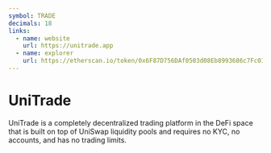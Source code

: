 ```yaml
---
symbol: TRADE
decimals: 18
links:
  - name: website
    url: https://unitrade.app
  - name: explorer
    url: https://etherscan.io/token/0x6F87D756DAf0503d08Eb8993686c7Fc01Dc44fB1
---
```


# UniTrade

UniTrade is a completely decentralized trading platform in the DeFi space that is built on top of UniSwap liquidity pools and requires no KYC, no accounts, and has no trading limits.
